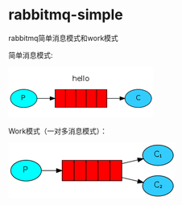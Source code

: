 # rabbitmq-simple
rabbitmq简单消息模式和work模式

简单消息模式: 

![图片说明](https://github.com/aliyuncluo/rabbitmq-simple/blob/master/image/python-one-overall.png)


Work模式（一对多消息模式）：

![图片说明](https://github.com/aliyuncluo/rabbitmq-simple/blob/master/image/python-two.png)
